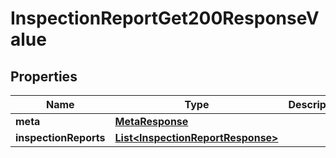 

# InspectionReportGet200ResponseValue


## Properties

| Name | Type | Description | Notes |
|------------ | ------------- | ------------- | -------------|
|**meta** | [**MetaResponse**](MetaResponse.md) |  |  [optional] |
|**inspectionReports** | [**List&lt;InspectionReportResponse&gt;**](InspectionReportResponse.md) |  |  [optional] |



